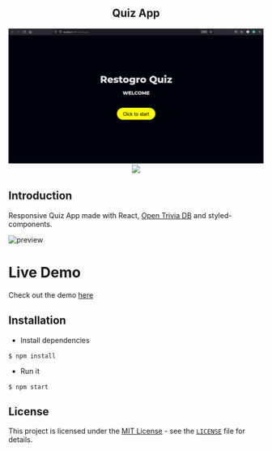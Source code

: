 <div align="center">
<h2>Quiz App</h2>
<img src="1.jpg">
<img src="https://img.shields.io/badge/license-MIT-green.svg">
</div>

## Introduction
Responsive Quiz App made with React, [Open Trivia DB](https://opentdb.com/) and styled-components.

![preview](https://i.ibb.co/4K2y8hh/localhost-3000.png)

# Live Demo

Check out the demo [here](https://aykutsarac.github.io/react-quiz/)

## Installation
- Install dependencies
```
$ npm install
```
- Run it
```
$ npm start
```

## **License**

This project is licensed under the [MIT License](https://opensource.org/licenses/MIT) - see the [`LICENSE`](https://github.com/AykutSarac/react-quiz/blob/master/LICENSE) file for details.
